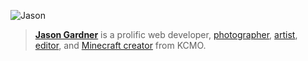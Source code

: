 ![Jason](https://user-images.githubusercontent.com/1903667/141035804-6ca68c56-3883-4707-a410-85a7de25ff63.jpg)
> __[Jason Gardner](https://jasongardner.co/)__ is a prolific web developer, [photographer](https://instagram.com/jasonjgardner/), [artist](https://www.behance.net/-jason/), [editor](https://www.youtube.com/c/JasonGardnerCo), and [Minecraft creator](https://www.planetminecraft.com/member/-jason/) from KCMO.
